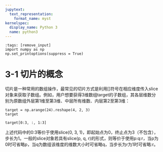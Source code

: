 ```yaml
---
jupytext:
  text_representation:
    format_name: myst
kernelspec:
  display_name: Python 3
  name: python3
---
```


```{code-cell} ipython3
:tags: [remove_input]
import numpy as np
np.set_printoptions(suppress = True)
```

# 3-1 切片的概念

切片是一种常用的数组操作，最常见的切片方式是利用[]符号在相应维度传入slice对象来获取子数组。例如，用户想要获得3维数组target的子数组，其各层维数分别为原数组外层第1维至第3维、中层所有维数、内层第2至第3维：

```{code-cell} ipython3
target = np.arange(24).reshape(4, 2, 3)
target
```

```{code-cell} ipython3
target[0:3, :, 1:3]
```

上述代码中的0:3等价于使用slice(0, 3, 1)，即起始点为0，终止点为3（不包含），步长为1。一般的slice对象若具有slice(p, q, r)的形式，则等价于使用p:q:r，当p为0时可省略p，当q为数组该维度的维数大小时可省略q，当步长为r为1时可省略:r。
